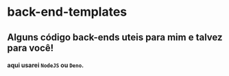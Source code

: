 # back-end-templates
## Alguns código back-ends uteis para mim e talvez para você!
#### aqui usarei `NodeJS` ou `Deno`.
